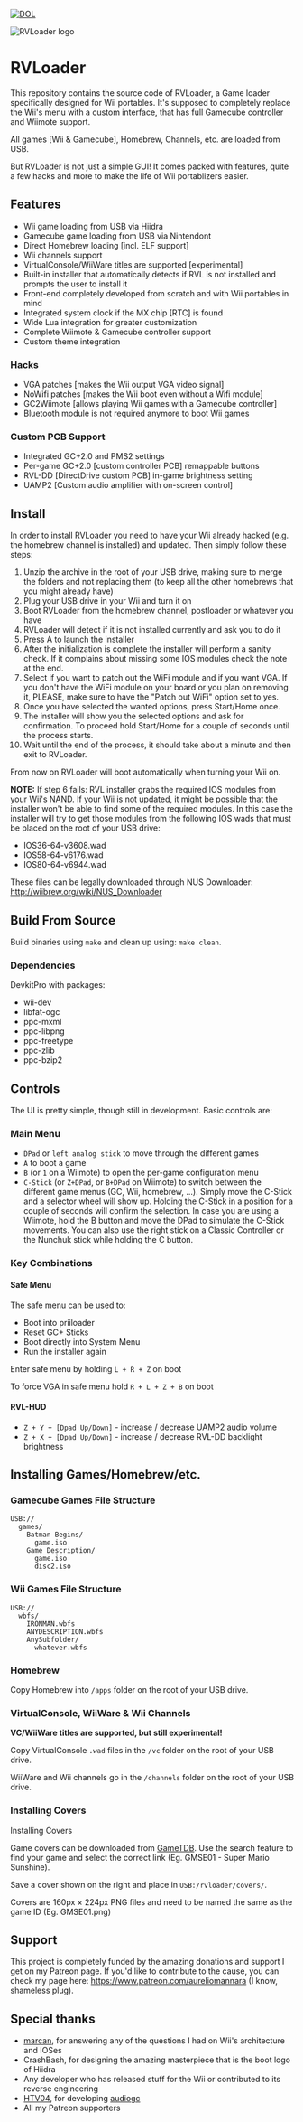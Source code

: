 [![DOL](https://github.com/Aurelio92/RVLoader/actions/workflows/build.yml/badge.svg)](https://github.com/Aurelio92/RVLoader/actions/workflows/build.yml)

![RVLoader logo](logo.png "logo")

# RVLoader

This repository contains the source code of RVLoader, a Game loader specifically designed for Wii portables.
It's supposed to completely replace the Wii's menu with a custom interface, that has full Gamecube controller and Wiimote support.

All games [Wii & Gamecube], Homebrew, Channels, etc. are loaded from USB.

But RVLoader is not just a simple GUI! It comes packed with features, quite a few hacks and more to make the life of Wii portablizers easier.



## Features
 
 - Wii game loading from USB via Hiidra
 - Gamecube game loading from USB via Nintendont
 - Direct Homebrew loading [incl. ELF support]
 - Wii channels support
 - VirtualConsole/WiiWare titles are supported [experimental]
 - Built-in installer that automatically detects if RVL is not installed and prompts the user to install it
 - Front-end completely developed from scratch and with Wii portables in mind
 - Integrated system clock if the MX chip [RTC] is found
 - Wide Lua integration for greater customization
 - Complete Wiimote & Gamecube controller support
 - Custom theme integration

### Hacks
 - VGA patches [makes the Wii output VGA video signal]
 - NoWifi patches [makes the Wii boot even without a Wifi module]
 - GC2Wiimote [allows playing Wii games with a Gamecube controller]
 - Bluetooth module is not required anymore to boot Wii games

### Custom PCB Support
 - Integrated GC+2.0 and PMS2 settings
 - Per-game GC+2.0 [custom controller PCB] remappable buttons
 - RVL-DD [DirectDrive custom PCB] in-game brightness setting
 - UAMP2 [Custom audio amplifier with on-screen control]

## Install

In order to install RVLoader you need to have your Wii already hacked (e.g. the homebrew channel is installed) and updated. Then simply follow these steps:

 1. Unzip the archive in the root of your USB drive, making sure to merge the folders and not replacing them (to keep all the other homebrews that you might already have)
 2. Plug your USB drive in your Wii and turn it on
 3. Boot RVLoader from the homebrew channel, postloader or whatever you have
 4. RVLoader will detect if it is not installed currently and ask you to do it
 5. Press A to launch the installer
 6. After the initialization is complete the installer will perform a sanity check. If it complains about missing some IOS modules check the note at the end.
 7. Select if you want to patch out the WiFi module and if you want VGA. If you don't have the WiFi module on your board or you plan on removing it, PLEASE, make sure to have the "Patch out WiFi" option set to yes.
 8. Once you have selected the wanted options, press Start/Home once.
 9. The installer will show you the selected options and ask for confirmation. To proceed hold Start/Home for a couple of seconds until the process starts.
 10. Wait until the end of the process, it should take about a minute and then exit to RVLoader.

From now on RVLoader will boot automatically when turning your Wii on. 

**NOTE:** If step 6 fails: RVL installer grabs the required IOS modules from your Wii's NAND. If your Wii is not updated, it might be possible that the installer won't be able to find some of the required modules. In this case the installer will try to get those modules from the following IOS wads that must be placed on the root of your USB drive:

 - IOS36-64-v3608.wad
 - IOS58-64-v6176.wad
 - IOS80-64-v6944.wad

These files can be legally downloaded through NUS Downloader: http://wiibrew.org/wiki/NUS_Downloader

## Build From Source

Build binaries using `make` and clean up using: `make clean`.

### Dependencies

DevkitPro with packages:
 - wii-dev
 - libfat-ogc
 - ppc-mxml
 - ppc-libpng
 - ppc-freetype
 - ppc-zlib
 - ppc-bzip2



## Controls
The UI is pretty simple, though still in development. Basic controls are:

### Main Menu

 - `DPad` or `left analog stick` to move through the different games
 - `A` to boot a game
 - `B` (or `1` on a Wiimote) to open the per-game configuration menu
 - `C-Stick` (or `Z+DPad`, or `B+DPad` on Wiimote) to switch between the different game menus (GC, Wii, homebrew, ...). Simply move the C-Stick and a selector wheel will show up. Holding the C-Stick in a position for a couple of seconds will confirm the selection. In case you are using a Wiimote, hold the B button and move the DPad to simulate the C-Stick movements. You can also use the right stick on a Classic Controller or the Nunchuk stick while holding the C button.

### Key Combinations

#### Safe Menu 

The safe menu can be used to:
 - Boot into priiloader
 - Reset GC+ Sticks
 - Boot directly into System Menu
 - Run the installer again

Enter safe menu by holding `L + R + Z` on boot

To force VGA in safe menu hold `R + L + Z + B` on boot

#### RVL-HUD
 - `Z + Y + [Dpad Up/Down]` - increase / decrease UAMP2 audio volume
 - `Z + X + [Dpad Up/Down]` - increase / decrease RVL-DD backlight brightness



## Installing Games/Homebrew/etc.

### Gamecube Games File Structure

```
USB://
  games/
    Batman Begins/
      game.iso
    Game Description/
      game.iso
      disc2.iso
```

### Wii Games File Structure

```
USB://
  wbfs/
    IRONMAN.wbfs
    ANYDESCRIPTION.wbfs
    AnySubfolder/
      whatever.wbfs
```

### Homebrew

Copy Homebrew into `/apps` folder on the root of your USB drive.

### VirtualConsole, WiiWare & Wii Channels

**VC/WiiWare titles are supported, but still experimental!**

Copy VirtualConsole `.wad` files in the `/vc` folder on the root of your USB drive. 

WiiWare and Wii channels go in the `/channels` folder on the root of your USB drive.

### Installing Covers

Installing Covers

Game covers can be downloaded from [GameTDB](https://www.gametdb.com). Use the search feature to find your game and select the correct link (Eg. GMSE01 - Super Mario Sunshine).

Save a cover shown on the right and place in `USB:/rvloader/covers/`.

Covers are 160px × 224px PNG files and need to be named the same as the game ID (Eg. GMSE01.png)


## Support

This project is completely funded by the amazing donations and support I get on my Patreon page. If you'd like to contribute to the cause, you can check my page here: https://www.patreon.com/aureliomannara (I know, shameless plug).

## Special thanks
* [marcan](https://github.com/marcan), for answering any of the questions I had on Wii's architecture and IOSes
* CrashBash, for designing the amazing masterpiece that is the boot logo of Hiidra
* Any developer who has released stuff for the Wii or contributed to its reverse engineering
* [HTV04](https://github.com/HTV04), for developing [audiogc](https://github.com/HTV04/audiogc)
* All my Patreon supporters
